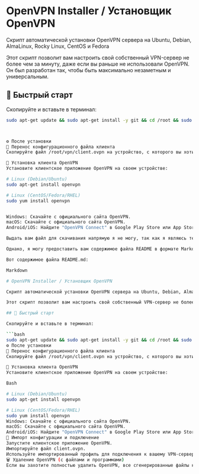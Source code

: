 # OpenVPN Installer / Установщик OpenVPN

Скрипт автоматической установки OpenVPN сервера на Ubuntu, Debian, AlmaLinux, Rocky Linux, CentOS и Fedora

Этот скрипт позволит вам настроить свой собственный VPN-сервер не более чем за минуту, даже если вы раньше не использовали OpenVPN. Он был разработан так, чтобы быть максимально незаметным и универсальным.

## 🚀 Быстрый старт

Скопируйте и вставьте в терминал:

```bash
sudo apt-get update && sudo apt-get install -y git && cd /root && sudo git clone [https://github.com/admin404nextfloor/vpn.git](https://github.com/admin404nextfloor/vpn.git) && cd vpn && sudo chmod +x openvpn.sh && sudo ./openvpn.sh ```



⚙️ После установки
📂 Перенос конфигурационного файла клиента
Скопируйте файл /root/vpn/client.ovpn на устройство, с которого вы хотите подключиться к VPN. Используйте scp, SFTP или другой удобный способ.

📲 Установка клиента OpenVPN
Установите клиентское приложение OpenVPN на своем устройстве:

# Linux (Debian/Ubuntu)
sudo apt-get install openvpn

# Linux (CentOS/Fedora/RHEL)
sudo yum install openvpn


Windows: Скачайте с официального сайта OpenVPN.
macOS: Скачайте с официального сайта OpenVPN.
Android/iOS: Найдите "OpenVPN Connect" в Google Play Store или App Store.

Выдать вам файл для скачивания напрямую я не могу, так как я являюсь текстовой моделью и не имею возможности работать с файловой системой вашего компьютера.

Однако, я могу предоставить вам содержимое файла README в формате Markdown, которое вы сможете скопировать и сохранить в файл с именем README.md на вашем компьютере.

Вот содержимое файла README.md:

Markdown

# OpenVPN Installer / Установщик OpenVPN

Скрипт автоматической установки OpenVPN сервера на Ubuntu, Debian, AlmaLinux, Rocky Linux, CentOS и Fedora

Этот скрипт позволит вам настроить свой собственный VPN-сервер не более чем за минуту, даже если вы раньше не использовали OpenVPN. Он был разработан так, чтобы быть максимально незаметным и универсальным.

## 🚀 Быстрый старт

Скопируйте и вставьте в терминал:

```bash
sudo apt-get update && sudo apt-get install -y git && cd /root && sudo git clone [https://github.com/admin404nextfloor/vpn.git](https://github.com/admin404nextfloor/vpn.git) && cd vpn && sudo chmod +x openvpn.sh && sudo ./openvpn.sh
⚙️ После установки
📂 Перенос конфигурационного файла клиента
Скопируйте файл /root/vpn/client.ovpn на устройство, с которого вы хотите подключиться к VPN. Используйте scp, SFTP или другой удобный способ.

📲 Установка клиента OpenVPN
Установите клиентское приложение OpenVPN на своем устройстве:

Bash

# Linux (Debian/Ubuntu)
sudo apt-get install openvpn

# Linux (CentOS/Fedora/RHEL)
sudo yum install openvpn
Windows: Скачайте с официального сайта OpenVPN.
macOS: Скачайте с официального сайта OpenVPN.
Android/iOS: Найдите "OpenVPN Connect" в Google Play Store или App Store.
🔑 Импорт конфигурации и подключение
Запустите клиентское приложение OpenVPN.
Импортируйте файл client.ovpn.
Используйте импортированный профиль для подключения к вашему VPN-серверу.
🗑️ Удаление OpenVPN (с файлами и программами)
Если вы захотите полностью удалить OpenVPN, все сгенерированные файлы конфигурации и установленные пакеты, выполните следующую команду:
